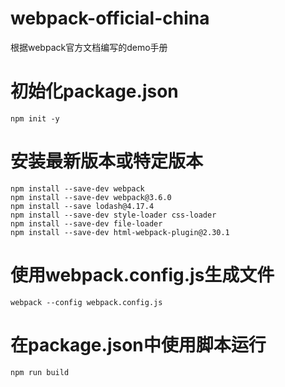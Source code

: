 # webpack-official-china
根据webpack官方文档编写的demo手册

# 初始化package.json
```
npm init -y
```

# 安装最新版本或特定版本
```
npm install --save-dev webpack
npm install --save-dev webpack@3.6.0
npm install --save lodash@4.17.4
npm install --save-dev style-loader css-loader
npm install --save-dev file-loader
npm install --save-dev html-webpack-plugin@2.30.1
```
# 使用webpack.config.js生成文件
```
webpack --config webpack.config.js
```
# 在package.json中使用脚本运行
```
npm run build
```
